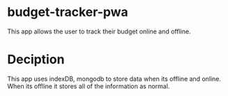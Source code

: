 # budget-tracker-pwa
This app allows the user to track their budget online and offline.

# Deciption

This app uses indexDB, mongodb to store data when its offline and online. When its offline it stores all of the information as normal.

